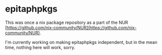 # epitaphpkgs

This was once a nix package repository as a part of the NUR
[https://github.com/nix-community/NUR](https://github.com/nix-community/NUR).

I'm currently working on making epitaphpkgs independent, but in the mean time,
nothing here will work, sorry.
